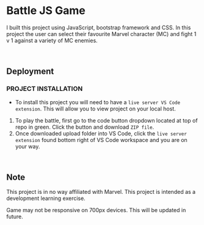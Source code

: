 # Battle JS Game

I built this project using JavaScript, bootstrap framework and CSS. In this project the user can select their favourite Marvel character (MC) and fight 1 v 1 against a variety of MC enemies. 

<br />

## Deployment
### PROJECT INSTALLATION
 * To install this project you will need to have a `live server VS Code extension`. This will allow you to view project on your local host. 
 
1.	To play the battle, first go to the code button dropdown located at top of repo in green. Click the button and download `ZIP file`.
2.	Once downloaded upload folder into VS Code, click the `live server extension` found bottom right of VS Code workspace and you are on your way.

<br />

## Note
This project is in no way affiliated with Marvel. This project is intended as a development learning exercise.

Game may not be responsive on 700px devices. This will be updated in future.
